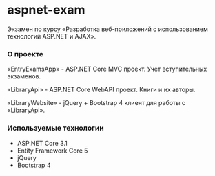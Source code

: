 # aspnet-exam
Экзамен по курсу «Разработка веб-приложений с использованием технологий ASP.NET и AJAX».

### О проекте
«EntryExamsApp» - ASP.NET Core MVC проект. Учет вступительных экзаменов.

«LibraryApi» - ASP.NET Core WebAPI проект. Книги и их авторы.

«LibraryWebsite» - jQuery + Bootstrap 4 клиент для работы с «LibraryApi».

### Используемые технологии
* ASP.NET Core 3.1
* Entity Framework Core 5
* jQuery
* Bootstrap 4
